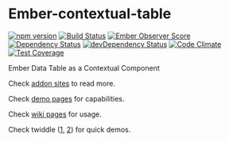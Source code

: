 # Ember-contextual-table

[![npm version](https://badge.fury.io/js/ember-contextual-table.svg)](http://badge.fury.io/js/ember-contextual-table)
[![Build Status](https://travis-ci.org/karanar/ember-contextual-table.svg?branch=master)](https://travis-ci.org/karanar/ember-contextual-table)
[![Ember Observer Score](http://emberobserver.com/badges/ember-contextual-table.svg)](http://emberobserver.com/addons/ember-contextual-table)
[![Dependency Status](https://david-dm.org/karanar/ember-contextual-table.svg)](https://david-dm.org/karanar/ember-contextual-table)
[![devDependency Status](https://david-dm.org/karanar/ember-contextual-table/dev-status.svg)](https://david-dm.org/karanar/ember-contextual-table#info=devDependencies)
[![Code Climate](https://codeclimate.com/github/karanar/ember-contextual-table/badges/gpa.svg)](https://codeclimate.com/github/karanar/ember-contextual-table)
[![Test Coverage](https://codeclimate.com/github/karanar/ember-contextual-table/badges/coverage.svg)](https://codeclimate.com/github/karanar/ember-contextual-table/coverage)

Ember Data Table as a Contextual Component

Check [addon sites](https://karanar.github.io/ember-contextual-table/) to read more.

Check [demo pages](https://karanar.github.io/ember-contextual-table/dist/index.html) for capabilities.

Check [wiki pages](https://github.com/karanar/ember-contextual-table/wiki) for usage.

Check twiddle ([1](https://ember-twiddle.com/ad22bdffc0d8c2ab3c72904352aedafa), [2](https://ember-twiddle.com/e66e9ec81e96f9232d8e65bb80a70e7a)) for quick demos.

